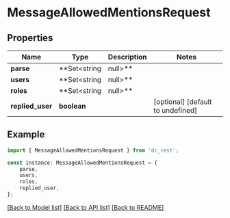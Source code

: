 # MessageAllowedMentionsRequest


## Properties

Name | Type | Description | Notes
------------ | ------------- | ------------- | -------------
**parse** | **Set&lt;string | null&gt;** |  | [optional] [default to undefined]
**users** | **Set&lt;string | null&gt;** |  | [optional] [default to undefined]
**roles** | **Set&lt;string | null&gt;** |  | [optional] [default to undefined]
**replied_user** | **boolean** |  | [optional] [default to undefined]

## Example

```typescript
import { MessageAllowedMentionsRequest } from 'dc_rest';

const instance: MessageAllowedMentionsRequest = {
    parse,
    users,
    roles,
    replied_user,
};
```

[[Back to Model list]](../README.md#documentation-for-models) [[Back to API list]](../README.md#documentation-for-api-endpoints) [[Back to README]](../README.md)
